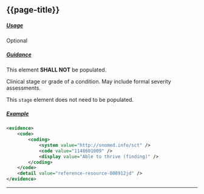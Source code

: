 ## {{page-title}}

<h5><ins>Usage</ins></h5>

<span class="mro-circle optional" title="Optional"></span> Optional

<h5><ins>Guidance</ins></h5>

This element **SHALL NOT** be populated.

Clinical stage or grade of a condition. May include formal severity assessments.

This `stage` element does not need to be populated.

<h5><ins>Example</ins></h5>

```xml
<evidence>
    <code>
        <coding>
            <system value="http://snomed.info/sct" />
            <code value="1148601009" />
            <display value="Able to thrive (finding)" />
        </coding>
    </code>
    <detail value="reference-resource-008912jd" />
</evidence>
```

---
